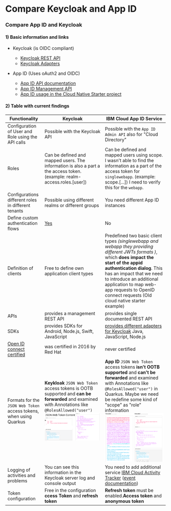 # Compare Keycloak and App ID

### Compare App ID and Keycloak

#### 1) Basic information and links

* Keycloak (is OIDC compliant)
    * [Keycloak REST API](https://www.keycloak.org/docs-api/10.0/rest-api/index.html)
    * [Keycloak Adapters](https://wjw465150.gitbooks.io/keycloak-documentation/content/securing_apps/topics/oidc/javascript-adapter.html)

* App ID (Uses oAuth2 and OIDC)
    * [App ID API documentation](https://cloud.ibm.com/apidocs/app-id/auth)
    * [App ID Management API](https://us-south.appid.cloud.ibm.com/swagger-ui/#/Management%20API%20-%20Cloud%20Directory%20Users)
    * [App ID usage in the Cloud Native Starter project](https://github.com/IBM/cloud-native-starter/blob/master/documentation/DemoAuthentication.md)

#### 2) Table with current findings

| Functionality | Keycloak | IBM Cloud App ID Service|
|---|---|---|
| Configuration of User and Role using the API calls | Possible with the Keycloak API | Possible with the `App ID Admin API` also for "Cloud Directory" |
| Roles | Can be defined and mapped users. The information is also a part a the access token. (example: realm-access.roles.[user]) | Can be defined and mapped users using scope. I wasn't able to find the information as a part of the access token for `singlewebapp`. (example: scope.[...]) I need to verify this for the `webapp`.|
| Configurations different roles in different tenants | Possible using different realms or different groups  | You need different App ID instances |
| Define custom authentication flows| [Yes](https://www.keycloak.org/docs/latest/server_admin/) | No |
| Definition of clients | Free to define own application client types | Predefined two basic client types _(singlewebapp and webapp they providing different JWTs formats )_, which **does impact the start of the appid authentication dialog**. This has an impact that we need to introduce an additional application to map web-app requests to OpenID connect requests (Old cloud native starter example)|
|APIs| provides a management REST API | provides single documented REST API |
|SDKs| provides SDKs for Android, Node.js, Swift, JavaScript | [provides different adapters for Keycloak](https://www.keycloak.org/docs/latest/securing_apps/#_oidc) Java, JavaScript, Node.js|
|[Open ID connect certified](https://openid.net/certification/) | was certified in 2016 by Red Hat | never certified |
| Formats for the `JSON Web Token` access tokens, when using Quarkus | **Keykloak** `JSON Web Token` access tokens is OOTB supported and **can be forwarded** and examined with Annotations like `@RolesAllowed("user")` ![](images/keycloak-json-web-token-access-token.png)| **App ID** `JSON Web Token` access tokens **isn't OOTB supported** and **can't be forwarded** and examined with Annotations like `@RolesAllowed("user")` in Quarkus. Maybe we need be redefine some kind of "scope" as "role" information ![](images/app-id-json-web-token-access-token.png) |
| Logging of activities and problems | You can see this information in the Keycloak server log and console output |You need to add additional service [IBM Cloud Activity Tracker](https://www.ibm.com/cloud/activity-tracker) ([event documentation](https://cloud.ibm.com/docs/appid?topic=appid-at-events)) |
| Token configuration | Free in the configuration **ccess Token** and **refresh token** | **Refresh token** must be enabled.**Access token** and **anonymous token** |


